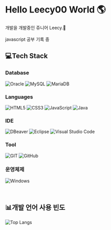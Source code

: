 <h1>Hello Leecy00 World 🌎</h1> 

개발을 개발중인 쥬니어 Leecy.👀 <br> <br>
javascript 공부 기록 중 
<h2>💻Tech Stack</h2>

<h3>Database</h3>


![Oracle](https://img.shields.io/badge/Oracle-F80000?style=for-the-badge&logo=Oracle&logoColor=white)  ![MySQL](https://img.shields.io/badge/mysql-4479A1.svg?style=for-the-badge&logo=mysql&logoColor=white)  ![MariaDB](https://img.shields.io/badge/MariaDB-003545?style=for-the-badge&logo=mariadb&logoColor=white)  

<h3>Languages</h3>


![HTML5](https://img.shields.io/badge/html5-%23E34F26.svg?style=for-the-badge&logo=html5&logoColor=white)  ![CSS3](https://img.shields.io/badge/css3-%231572B6.svg?style=for-the-badge&logo=css3&logoColor=white)  ![JavaScript](https://img.shields.io/badge/JavaScript-F7DF1E?style=for-the-badge&logo=JavaScript&logoColor=white)  ![Java](https://img.shields.io/badge/java-%23ED8B00.svg?style=for-the-badge&logo=openjdk&logoColor=white)



<h3>IDE</h3>


 ![DBeaver](https://img.shields.io/badge/DBeaver-382923?style=for-the-badge&logo=DBeaver&logoColor=white)  ![Eclipse](https://img.shields.io/badge/Eclipse-2C2255?style=for-the-badge&logo=eclipse&logoColor=white)  ![Visual Studio Code](https://img.shields.io/badge/Visual%20Studio%20Code-0078d7.svg?style=for-the-badge&logo=visual-studio-code&logoColor=white)  


<h3>Tool</h3>


![GIT](https://img.shields.io/badge/GIT-E44C30?style=for-the-badge&logo=git&logoColor=white)  ![GitHub](https://img.shields.io/badge/github-%23121011.svg?style=for-the-badge&logo=github&logoColor=white)


<h3>운영체제</h3>


![Windows](https://img.shields.io/badge/Windows-0078D6?style=for-the-badge&logo=windows&logoColor=white)  

 <br>
<h2>📊개발 언어 사용 빈도</h2>


![Top Langs](https://github-readme-stats.vercel.app/api/top-langs/?username=sonnnjh&layout=compact) 
